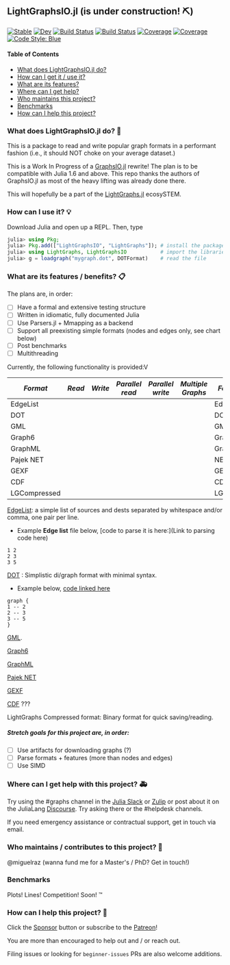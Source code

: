 ## LightGraphsIO.jl (is under construction! :pick:)
[![Stable](https://img.shields.io/badge/docs-stable-blue.svg)](https://miguelraz.github.io/LightGraphsIO.jl/stable) [![Dev](https://img.shields.io/badge/docs-dev-blue.svg)](https://miguelraz.github.io/LightGraphsIO.jl/dev) [![Build Status](https://github.com/miguelraz/LightGraphsIO.jl/workflows/CI/badge.svg)](https://github.com/miguelraz/LightGraphsIO.jl/actions) 
[![Build Status](https://ci.appveyor.com/api/projects/status/github/miguelraz/LightGraphsIO.jl?svg=true)](https://ci.appveyor.com/project/miguelraz/LightGraphsIO-jl) [![Coverage](https://codecov.io/gh/miguelraz/LightGraphsIO.jl/branch/master/graph/badge.svg)](https://codecov.io/gh/miguelraz/LightGraphsIO.jl) [![Coverage](https://coveralls.io/repos/github/miguelraz/LightGraphsIO.jl/badge.svg?branch=master)](https://coveralls.io/github/miguelraz/LightGraphsIO.jl?branch=master) [![Code Style: Blue](https://img.shields.io/badge/code%20style-blue-4495d1.svg)](https://github.com/invenia/BlueStyle)

#### Table of Contents
* [What does LightGraphsIO.jl do?](https://github.com/miguelraz/LightGraphsIO.jl#what-does-lightgraphsiojl-do-woman-shrugging)
* [How can I get it / use it?](https://github.com/miguelraz/LightGraphsIO.jl#how-can-i-use-it-bulb)
* [What are its features?](https://github.com/miguelraz/LightGraphsIO.jl#what-are-its-features--benefits-clipboard)
* [Where can I get help?](https://github.com/miguelraz/LightGraphsIO.jl#where-can-i-get-help-with-this-project-ambulance)
* [Who maintains this project?](https://github.com/miguelraz/LightGraphsIO.jl#who-maintains--contributes-to-this-project-handshake)
* [Benchmarks](https://github.com/miguelraz/LightGraphsIO.jl#benchmarks-chart)
* [How can I help this project?](https://github.com/miguelraz/LightGraphsIO.jl#how-can-i-help-this-project-muscle)

### What does LightGraphsIO.jl do? :shrug:

This is a package to read and write popular graph formats in a performant fashion (i.e., it should NOT choke on your average dataset.)

This is a Work In Progress of a [GraphsIO.jl](https://github.com/JuliaGraphs/GraphIO.jl) rewrite! The plan is to be compatible with Julia 1.6 and above. This repo thanks the authors of GraphsIO.jl as most of the heavy lifting was already done there.

This will hopefully be a part of the [LightGraphs.jl](https://github.com/JuliaGraphs/LightGraphs.jl) ecosySTEM.

### How can I use it? :bulb:

Download Julia and open up a REPL. Then, type

```julia
julia> using Pkg;                                   
julia> Pkg.add(["LightGraphsIO", "LightGraphs"]); # install the packages
julia> using LightGraphs, LightGraphsIO           # import the libraries
julia> g = loadgraph("mygraph.dot", DOTFormat)    # read the file
```

### What are its features / benefits? :clipboard:

The plans are, in order:
 
- [ ] Have a formal and extensive testing structure
- [ ] Written in idiomatic, fully documented Julia
- [ ] Use Parsers.jl + Mmapping as a backend
- [ ] Support all preexisting simple formats (nodes and edges only, see chart below)
- [ ] Post benchmarks
- [ ] Multithreading

Currently, the following functionality is provided:V

| *Format*     | *Read* | *Write* | *Parallel read* | *Parallel write* | *Multiple Graphs* | *Format Name*    |
|--------------|------|-------|---------------|----------------|-----------------|----------------|
| EdgeList     |      |       |               |                |                 | EdgeListFormat |
| DOT          |      |       |               |                |                 | DOTFormat      |
| GML          |      |       |               |                |                 | GMLFormat      |
| Graph6       |      |       |               |                |                 | Graph6Format   |
| GraphML      |      |       |               |                |                 | GraphMLFormat  |
| Pajek NET    |      |       |               |                |                 | NETFormat      |
| GEXF         |      |       |               |                |                 | GEXFFormat     |
| CDF          |      |       |               |                |                 | CDFFormat      |
| LGCompressed |      |       |               |                |                 | LGCompressed   |



[EdgeList](http://rosalind.info/glossary/algo-edge-list-format/#:~:text=The%20first%20line%20contains%20two,as%20weighted%20and%20unweighted%20graphs.): a simple list of sources and dests separated by whitespace and/or comma, one pair per line.

* Example **Edge list** file below, [code to parse it is here:](Link to parsing code here)

```
1 2
2 3
3 5
```

[DOT](https://en.wikipedia.org/wiki/DOT_(graph_description_language)) : Simplistic di/graph format with minimal syntax.

* Example below, [code linked here]()

```
graph {
1 -- 2
2 -- 3
3 -- 5
}
```


[GML](https://en.wikipedia.org/wiki/Graph_Modelling_Language).

[Graph6](https://users.cecs.anu.edu.au/~bdm/data/formats.html)

[GraphML](https://en.wikipedia.org/wiki/GraphML)

[Pajek NET](https://gephi.org/users/supported-graph-formats/pajek-net-format/)

[GEXF](https://gephi.org/gexf/format/)

[CDF]() ???

LightGraphs Compressed format: Binary format for quick saving/reading.

##### Stretch goals for this project are, in order:

- [ ] Use artifacts for downloading graphs (?)
- [ ] Parse formats + features (more than nodes and edges)
- [ ] Use SIMD

### Where can I get help with this project? :ambulance:

Try using the #graphs channel in the [Julia Slack](https://join.slack.com/t/julialang/shared_invite/zt-ij3rdwdu-9bY~Bwai4gN2YWFzbLZOZQ) or [Zulip](https://julialang.zulipchat.com/) or post about it on the JuliaLang [Discourse](https://discourse.julialang.org/). Try asking there or the #helpdesk channels.

If you need emergency assistance or contractual support, get in touch via email.

### Who maintains / contributes to this project? :handshake:

@miguelraz (wanna fund me for a Master's / PhD? Get in touch!)

### Benchmarks

Plots! Lines! Competition! Soon! :tm:

### How can I help this project? :muscle:

Click the [Sponsor]() button or subscribe to the [Patreon]()!

You are more than encouraged to help out and / or reach out.

Filing issues or looking for `beginner-issues` PRs are also welcome additions.

